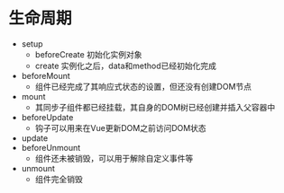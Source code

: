 # 生命周期
- setup
  - beforeCreate    初始化实例对象
  - create  实例化之后，data和method已经初始化完成
- beforeMount
  - 组件已经完成了其响应式状态的设置，但还没有创建DOM节点
- mount
  - 其同步子组件都已经挂载，其自身的DOM树已经创建并插入父容器中
- beforeUpdate
  - 钩子可以用来在Vue更新DOM之前访问DOM状态
- update
- beforeUnmount
  - 组件还未被销毁，可以用于解除自定义事件等
- unmount
  - 组件完全销毁